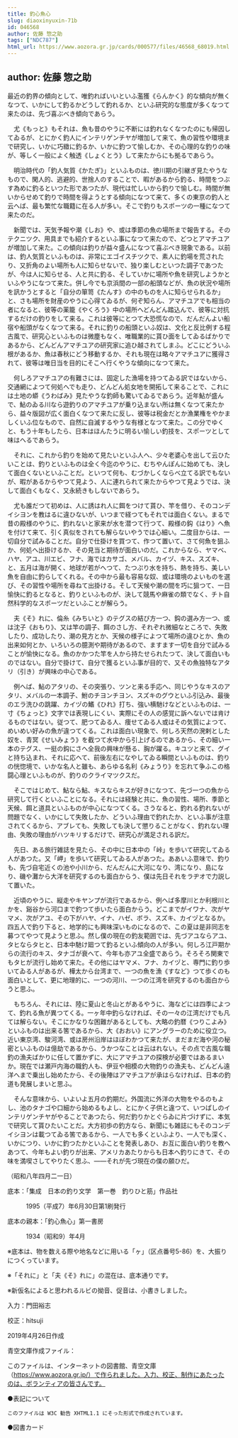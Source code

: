 ```yaml
---
title: 釣心魚心
slug: diaoxinyuxin-71b
id: 046568
author: 佐藤 惣之助
tags: ["NDC787"]
html_url: https://www.aozora.gr.jp/cards/000577/files/46568_68019.html
---
```


## author: 佐藤 惣之助

最近の釣界の傾向として、唯釣ればいいといふ濫獲《らんかく》的な傾向が無くなつて、いかにして釣るかどうして釣れるか、といふ研究的な態度が多くなつて来たのは、先づ喜ぶべき傾向であらう。

　尤《もっと》もそれは、魚も昔のやうに不断には釣れなくなつたのにも帰因してゐるが、とにかく釣人にインテリゲンチヤが増加して来て、魚の習性や環境まで研究し、いかに巧緻に釣るか、いかに釣つて愉しむか、その心理的な釣りの味が、等しく一般によく触透《しょくとう》して来たからにも拠るであらう。

　明治時代の「釣人気質《かたぎ》」といふものは、徳川期の引継ぎ見たやうなもので、閑人的、逃避的、世捨人のすることで、暇があるから釣る、時間をつぶす為めに釣るといつた形であつたが、現代は忙しいから釣りで愉しむ。時間が無いからせめて釣りで時間を得ようとする傾向になつて来て、多くの東京の釣人と云へば、最も繁忙な職籍に在る人が多い。そこで釣りもスポーツの一種になつて来たのだ。

　新聞では、天気予報や潮《しお》や、或は季節の魚の場所まで報告する。そのテクニツク、用具までも紹介するといふ事になつて来たので、どつとアマチユアが増加して来た。この傾向は釣りが益々盛んになつて喜ぶべき現象である。以前は、釣人気質といふものは、非常にエゴイスチツクで、素人に釣場を荒されたり、又折角のよい場所も人に知らせないで、独り楽しむといつた調子であつたが、今は人に知らせる、人と共に釣る、そしていかに場所や魚を研究しようかといふやうになつて来た。併し今でも京浜間の一部の船頭などが、魚の状況や場所を訊かうとすると「自分の箪笥《たんす》の中のものを人に知らせられるか」と、さも場所を財産のやうに心得てゐるが、何ぞ知らん、アマチユアでも相当の者になると、彼等の薬籠《やくろう》中の場所へどんどん踏込んで、彼等に対抗するだけの釣りをして来る。これは彼等にとつて大恐慌なので、だんだんよい船宿や船頭がなくなつて来る。それに釣りの船頭といふ奴は、文化と反比例する程古風で、研究心といふものは微塵もなく、唯職業的に貰ひ面をしてゐるばかりであるから、どんどんアマチユアの研究家に追ひ越されてしまふ。どこにどういふ根があるか、魚は春秋にどう移動するか、それも現在は略々アマチユアに獲得されて、彼等は唯日当を目的にそこへ行くやうな傾向になつて来た。

　何しろアマチユアの有難さには、固定した漁場を持つてゐる訳ではないから、交通網によつて何処へでも走り、どんどん処女地を開拓して来ることで、これには土地の蟒《うわばみ》見たやうな釣師も驚いてゐるであらう。近年鮎が盛んで、鮎のゐる川なら遊釣りのアマチユアが乗り込まない所は無くなつて来たから、益々版図が広く面白くなつて来たに反し、彼等は税金だとか漁業権をやかましくいふ位なもので、自然に自滅するやうな有様となつて来た。この分でゆくと、もう十年もしたら、日本はほんたうに明るい愉しい釣技を、スポーツとして味はへるであらう。

　それに、これから釣りを始めて見たいといふ人へ、少々老婆心を出して云ひたいことは、釣りといふものは全く今迄のやうに、むちやんぽんに始めても、決して面白くないといふことだ。といつて何も、むづかしくならべ立てる訳でもないが、暇があるからやつて見よう、人に連れられて来たからやつて見ようでは、決して面白くもなく、又永続きもしないであらう。

　尤も誰だつて初めは、人に誘はれ人に餌をつけて貰ひ、竿を借り、そのコンデイシヨンを教はるに違ひないが、いつまで経つてもそれでは面白くない。まるで昔の殿様のやうに、釣れないと家来が水を潜つて行つて、殿様の鈎《はり》へ魚を付けて来て、引く真似をされても解らないやうでは心細い。二度目からは、一切自分で試みることだ。自分で仕掛けを買つて、作つて置いて、さて何魚を狙ふか、何処へ出掛けるか、その見当と期待が面白いのだ。これからなら、ヤマベ、ハヤ、アユ、川エビ、フナ、海ではカサゴ、メバル、カイヅ、キス、スズキ、と、五月は海が開く、地球が若がへつて、たつぷり水を持ち、熱を持ち、美しい魚を自由に釣らしてくれる。その中から最も容易な奴、或は環境のよいものを選び、その習性や場所を尋ねて出掛ける。そして天候や潮の間を巧に狙つて、一日愉快に釣るとなると、釣りといふものが、決して競馬や麻雀の類でなく、チト自然科学的なスポーツだといふことが解らう。

　夫《そ》れに、倫糸《みちいと》のテグスの結び方一つ、鈎の選み方一つ、或は沈子《おもり》、又は竿の調子、餌のさし方、それぞれ微細なところで、失敗したり、成功したり、潮の見方とか、天候の様子によつて場所の違ひとか、魚の出来如何とか、いろいろの臆測や期待があるので、ますます一切を自分で試みることが愉快になる。魚のかかつた竿を人から持たせられたつて、決して面白いものではない。自分で掛けて、自分で獲るといふ事が目的で、又その魚独特なアタリ（引き）が興味の中心である。

　例へば、鮎のアタリの、その突張り、ツンと来る手応へ、同じやうなキスのアタリ、メバルの一本調子、鮒のチヨンチヨン、スズキのグウといふ引込み、最後のエラ洗ひの跳躍、カイヅの鰭《ひれ》打ち、強い横馳けなどといふものは、一寸《ちょっと》文字では表現しにくい、実際にその人の感覚に訴へないでは肯けるものではない。従つて、肥つてゐる人、痩せてゐる人或はその気質によつて、めいめい好みの魚が違つてくる。これは面白い現象で、何しろ天然の溌剌とした奴を、青冥《せいみょう》を截つて水中から引上げるのであるから、その細い一本のテグス、一挺の鈎にさへ全我の興味が懸る、胸が躍る。キユツと来て、グイと持ち込まれ、それに応へて、前後左右になやしてゐる瞬間といふものは、釣りの恍惚境で、いかな名人と雖も、あらゆる名利《みょうり》を忘れて争ふこの格闘心理といふものが、釣りのクライマツクスだ。

　そこではじめて、鮎なら鮎、キスならキスが好きになつて、先づ一つの魚から研究して行くといふことになる。それには経験と共に、魚の習性、場所、季節と天候、餌と道具といふものが中心になつてくる。さうなると、釣れる釣れないが問題でなく、いかにして失敗したか、どういふ理由で釣れたか、といふ事が注意されてくるから、アブレても、失敗しても決して懲りることがなく、釣れない理由、失敗の理由がハツキリするだけで、研究心が満足される訳だ。

　先日、ある旅行雑誌を見たら、その中に日本中の「峠」を歩いて研究してゐる人があつた。又「岬」を歩いて研究してゐる人があつた。ああいふ意味で、釣りも、先づ自宅近くの池や小川から、だんだんに大河になり、湾になり、島になり、磯や灘から大洋を研究するのも面白からう、僕は先日それをラヂオで力説して置いた。

　近頃のやうに、縦走やキヤンプが流行であるから、例へば多摩川とか利根川とかを、谿谷から河口まで釣つて歩いたら面白からう。どこまでがイワナ、次がヤマメ、次がアユ、その下がハヤ、イナ、ハゼ、ボラ、スズキ、カイヅとなるか。四五人で釣り下ると、地学的にも興味深いものになるので、この夏は是非同志を募つてやつて見ようと思ふ。然し僕の現在の釣友範囲では、先づアユならアユ、タヒならタヒと、日本中馳け廻つて釣るといふ傾向の人が多い。何しろ江戸期からの流行のキス、タナゴが衰へて、今年も亦アユ全盛であらう。そろそろ関東でもタヒが流行し始めて来た。その他にはヤマメ、フナ、カイヅと、専門に釣り歩いてゐる人があるが、樺太から台湾まで、一つの魚を漁《すなど》つて歩くのも面白いとして、更に地理的に、一つの河川、一つの江湾を研究するのも面白からうと思ふ。

　もちろん、それには、陸に夏山と冬山とがあるやうに、海などには四季によつて、釣れる魚が異つてくる。一ヶ年中釣らなければ、その一々の江湾だけでも凡ては解らない。そこにかなりな困難があるとしても、大略の釣暦《つりこよみ》といふものは出来る筈であるから、大《おおい》にアングラーのために役立つ。近い東京湾、駿河湾、或は房州沿岸はほぼわかつて来たが、まだまだ海や河の秘密といふものは億劫であるから、うかつなことは云はれない。その点で古風な職釣の漁夫ばかりに任して置かずに、大にアマチユアの探検が必要ではあるまいか。現在では瀬戸内海の職釣人も、伊豆や相模の大物釣りの漁夫も、どんどん遠洋へまで乗出し始めたから、その後陣はアマチユアが承はらなければ、日本の釣道も発展しまいと思ふ。

　そんな意味から、いよいよ五月の釣期だ。外国流に外洋の大物をやるのもよし、池のタナゴや口細から始めるもよし、とにかく子供と違つて、いつぱしのインテリゲンチヤがやることであつたら、何だ釣りかとぐらゐに片づけずに、本気で研究して貰ひたいことだ。大方初歩の釣方なら、新聞にも雑誌にもそのコンデイシヨンは載つてゐる筈であるから、一人でも多くといふより、一人でも深く、いかにつり、いかに釣つたかといふことを発表しあひ、お互に面白い釣りを教へあつて、今年もよい釣りが出来、アメリカあたりからも日本へ釣りにきて、その味を満喫さしてやりたく思ふ、――それが先づ現在の僕の願ひだ。

（昭和八年四月二一日）













底本：「集成　日本の釣り文学　第一巻　釣りひと筋」作品社

　　　1995（平成7）年6月30日第1刷発行

底本の親本：「釣心魚心」第一書房

　　　1934（昭和9）年4月

※底本は、物を数える際や地名などに用いる「ヶ」（区点番号5-86）を、大振りにつくっています。

※「それに」と「夫《そ》れに」の混在は、底本通りです。

※新仮名によると思われるルビの拗音、促音は、小書きしました。

入力：門田裕志

校正：hitsuji

2019年4月26日作成

青空文庫作成ファイル：

このファイルは、インターネットの図書館、青空文庫（https://www.aozora.gr.jp/）で作られました。入力、校正、制作にあたったのは、ボランティアの皆さんです。











●表記について


	このファイルは W3C 勧告 XHTML1.1 にそった形式で作成されています。







●図書カード
